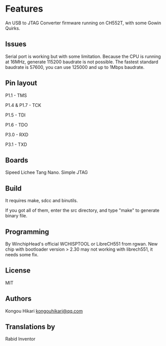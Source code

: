 Features
======

An USB to JTAG Converter firmware running on CH552T, with some Gowin Quirks.

Issues
--------------

Serial port is working but with some limitation. Because the CPU is running at 16MHz, generate 115200 baudrate is not possible. The fastest standard baudrate is 57600, you can use 125000 and up to 1Mbps baudrate.

Pin layout
--------------

P1.1 - TMS

P1.4 & P1.7 - TCK

P1.5 - TDI

P1.6 - TDO

P3.0 - RXD

P3.1 - TXD


Boards
--------------

Sipeed Lichee Tang Nano.
Simple JTAG

Build
--------------

It requires make, sdcc and binutils.

If you got all of them, enter the src directory, and type "make" to generate binary file.

Programming
--------------

By WinchipHead's official WCHISPTOOL or LibreCH551 from rgwan. New chip with bootloader version > 2.30 may not working with librech551, it needs some fix.

License
--------------

MIT

Authors
--------------

Kongou Hikari <kongouhikari@qq.com>

Translations by 
--------------
Rabid Inventor 



